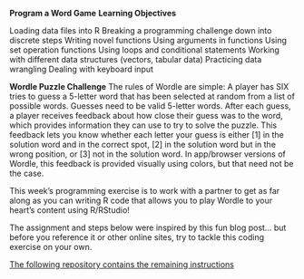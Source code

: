 **Program a Word Game**
**Learning Objectives**

Loading data files into R
Breaking a programming challenge down into discrete steps
Writing novel functions
Using arguments in functions
Using set operation functions
Using loops and conditional statements
Working with different data structures (vectors, tabular data)
Practicing data wrangling
Dealing with keyboard input

**Wordle Puzzle Challenge**
The rules of Wordle are simple: A player has SIX tries to guess a 5-letter word that has been selected at random from a list of possible words. Guesses need to be valid 5-letter words. After each guess, a player receives feedback about how close their guess was to the word, which provides information they can use to try to solve the puzzle. This feedback lets you know whether each letter your guess is either [1] in the solution word and in the correct spot, [2] in the solution word but in the wrong position, or [3] not in the solution word. In app/browser versions of Wordle, this feedback is provided visually using colors, but that need not be the case.

This week’s programming exercise is to work with a partner to get as far along as you can writing R code that allows you to play Wordle to your heart’s content using R/RStudio!

The assignment and steps below were inspired by this fun blog post… but before you reference it or other online sites, try to tackle this coding exercise on your own.

[The following repository contains the remaining instructions]([url](https://difiore.github.io/ada-2025/exercise-04.html))
